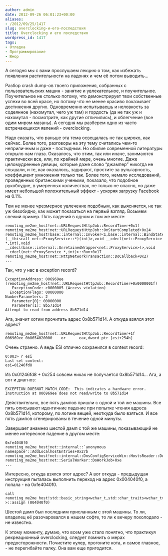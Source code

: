 ```yaml
---
author: admin
date: 2012-09-26 06:01:23+00:00
aliases:
- /2012/09/25/1417
slug: overclocking-и-его-последствия
title: Overclocking и его последствия
wordpress_id: 1417
tags:
- Отладка
- Программирование
- Юмор
---
```


А сегодня мы с вами прослушаем лекцию о том, как избежать появления растительности на ладонях и чем её потом выводить...

Разбор crash dump-ов твоего приложения, собранных с пользовательских машин - занятие и увлекательное, и поучительное. Поучительное не столько потому, что демонстрирует твои собственные успехи во всей красе, но потому что не менее красиво показывает достижения других. Одновременно испытываешь и неловкость за содеянное (нахомутал, чего уж там) и гордость (да не так уж и нахомутал - посмотрите, как другие отличились), и облегчение (все одим миром мазаны). А сегодня мы разберем одно из часто встречающихся явлений - overclocking.

Надо сказать, что раньше эта тема освещалась не так широко, как сейчас. Более того, разговоры на эту тему считались чем-то неприличным и даже - постыдным. Но обилие современной литературы открыло нам глаза. Оказалось, что этим, так или иначе, занимаются практически все, или, по крайней мере, очень многие. Даже целомудренные девицы, которые даже слово “джампер” никогда не слышали, и те, как оказалось, задирают, простите за вульгарность, коеффициент умножения только так. Более того, немало исследований, проведенных британскими учеными, показало, что подобное рукоблудие, в умеренных количествах, не только не опасно, но даже имеет небольшой положительный эффект - ускоряя загрузку Facebook на 0.1%.

Тем не менее чрезмерное увлечение подобным, как выясняется, не так уж безобидно, как может показаться на первый взгляд. Возьмем свежий пример. Пять падений в одном и том же месте:

```no-highlight
remoting_me2me_host!net::URLRequestHttpJob::RecordTimer+0x1f
remoting_me2me_host!net::URLRequestHttpJob::OnStartCompleted+0x24
remoting_me2me_host!base::internal::Invoker<1,base::internal::BindState<base::internal::RunnableAdapter<void (__thiscall net::ProxyService::*)(int)>,void __cdecl(net::ProxyService *,int),void __cdecl(base::internal::UnretainedWrapper<net::ProxyService>)>,void __cdecl(net::ProxyService *,int)>::Run+0x17
remoting_me2me_host!net::HttpNetworkTransaction::DoCallback+0x27
...
```

Так, что у нас в exception record?

```no-highlight
ExceptionAddress: 006969ee (remoting_me2me_host!net::URLRequestHttpJob::RecordTimer+0x0000001f)
   ExceptionCode: c0000005 (Access violation)
  ExceptionFlags: 00000000
NumberParameters: 2
   Parameter[0]: 00000000
   Parameter[1]: 8b571d14
Attempt to read from address 8b571d14
```

Ага, значит хотим прочитать адрес 0x8b571d14. А откуда взялся этот адрес?

```no-highlight
remoting_me2me_host!net::URLRequestHttpJob::RecordTimer+1f 
006969ee 0b8654020000    or      eax,dword ptr [esi+254h]
```

Очень странно. А ведь ESI отлично сохранился в context record:

```no-highlight
0:003> r esi
Last set context:
esi=01246fd8
```

Из 0x01246fd8 + 0x254 совсем никак не получается 0x8b571d14... Ага, а вот и диагноз:

```no-highlight
EXCEPTION_DOESNOT_MATCH_CODE:  This indicates a hardware error.
Instruction at 006969ee does not read/write to 8b571d14
```

Действительно, все пять дампов пришли с одной и той же машины. Все пять описывают идентичние падение при попытке чтения адреса 0x8b571d14, которому, по логике вещей, неоткуда было взяться. И все пять дампов сгенерированы в течение одной минуты.

Завершает анамнез шестой дамп с той же машины, показывающий не менее интересное падение в другом месте:

```no-highlight
0xfe4040f0
remoting_me2me_host!net::internal::`anonymous namespace'::AddLocalhostEntries+0x27b
remoting_me2me_host!net::internal::DnsConfigServiceWin::HostsReader::DoWork+0x44 remoting_me2me_host!net::SerialWorker::DoWorkJob+0xe
...
```

Интересно, откуда взялся этот адрес? А вот откуда - предыдущая инструкция пыталась выполнить переход на адрес 0x004040f0, а попала - на 0xfe4040f0.

```no-highlight
call    remoting_me2me_host!std::basic_string<wchar_t,std::char_traits<wchar_t>,std::allocator<wchar_t> >::assign (004040f0)
```

Шестой дамп был последним присланным с этой машины. То ли, владелец её разочаровался в нашем софте, то ли к вечеру похолодало - не известно.

К этому моменту, думаю, что всем уже стало понятно, что практикуя рекреационный overclocking, следует помнить о мерах предосторожности. Почистите кулер, прогоните кота, и самое главное, - не перегибайте палку. Она вам еще пригодится.

